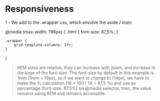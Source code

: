 # Responsiveness

1 - We add to the .wrapper css, which envolve the aside / main 

@media (max-width: 786px) {
    .html {
        font-size: 87,5%;
    }

    .wrapper {
        grid-template-columns: 1fr;
    }
}


> REM sizes are relative, they can increase with zoom, and increase in the base of the font-size.
> The font-size by default in this example is 1rem (1rem = 16px), so if we want to change to (14px), we have to make the % calculation (16 * 100 / 14 = 87,5 %) and use as percentage (font-size: 87.5%) on @media selector, then, the value remains using REM and remains accessible.


